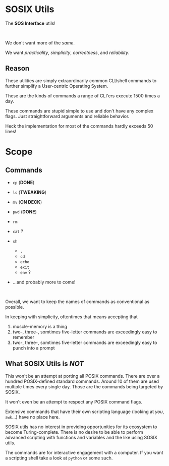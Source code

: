 # SOSIX Utils

The **SOS Interface** utils!

<br>

We don't want more of the *same*.

We want *practicality*, *simplicity*, *correctness*, and *reliability*.

## Reason

These utilities are simply extraordinarily common CLI/shell commands to further
simplify a User-centric Operating System.

These are the kinds of commands a range of CLI'ers execute 1500 times a day.

These commands are stupid simple to use and don't have any complex flags. Just
straightforward arguments and reliable behavior.

Heck the implementation for most of the commands hardly exceeds 50 lines!

# Scope

## Commands

- `cp` (**DONE**)
- `ls` (**TWEAKING**)
- `mv` (**ON DECK**)
- `pwd` (**DONE**)
- `rm`
- `cat` ?
- `sh`
  - `.`
  - `cd`
  - `echo`
  - `exit`
  - `env` ?

- ...and probably more to come!

<br>

Overall, we want to keep the names of commands as conventional as possible.

In keeping with simplicity, oftentimes that means accepting that

1) muscle-memory is a thing
1) two-, three-, somtimes five-letter commands are exceedingly easy to remember
1) two-, three-, somtimes five-letter commands are exceedingly easy to punch
into a prompt

## What SOSIX Utils is *NOT*

This won't be an attempt at porting all POSIX commands. There are over a
hundred POSIX-defined standard commands. Around 10 of them are used multiple
times every single day. Those are the commands being targeted by SOSIX.

It won't even be an attempt to respect any POSIX command flags.

Extensive commands that have their own scripting language (looking at *you*,
`awk`...) have no place here.

SOSIX utils has no interest in providing opportunities for its ecosystem to
become Turing-complete. There is no desire to be able to perform advanced
scripting with functions and variables and the like using SOSIX utils.

The commands are for interactive engagement with a computer. If you want a
scripting shell take a look at `python` or some such.
